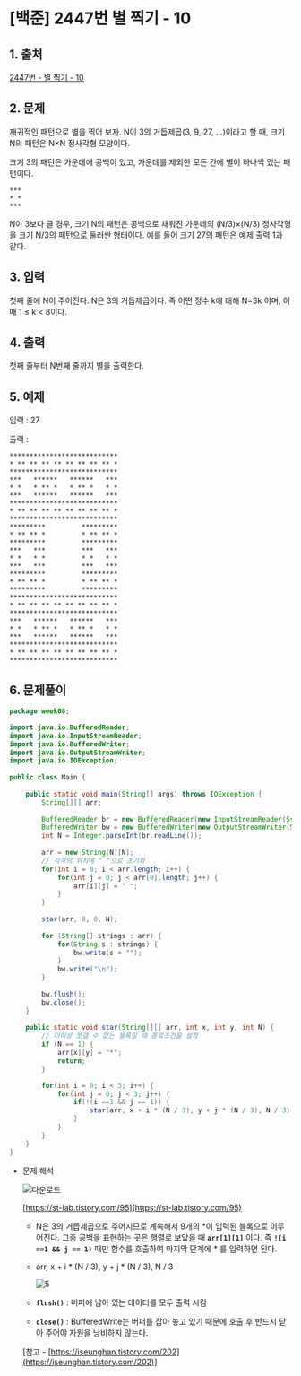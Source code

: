 # [백준] 2447번 별 찍기 - 10

## 1. 출처

[2447번 - 별 찍기 - 10](https://www.acmicpc.net/problem/2447)

## 2. 문제

재귀적인 패턴으로 별을 찍어 보자. N이 3의 거듭제곱(3, 9, 27, ...)이라고 할 때, 크기 N의 패턴은 N×N 정사각형 모양이다.

크기 3의 패턴은 가운데에 공백이 있고, 가운데를 제외한 모든 칸에 별이 하나씩 있는 패턴이다.

```
***
* *
***
```

N이 3보다 클 경우, 크기 N의 패턴은 공백으로 채워진 가운데의 (N/3)×(N/3) 정사각형을 크기 N/3의 패턴으로 둘러싼 형태이다. 예를 들어 크기 27의 패턴은 예제 출력 1과 같다.

## 3. 입력

첫째 줄에 N이 주어진다. N은 3의 거듭제곱이다. 즉 어떤 정수 k에 대해 N=3k
이며, 이때 1 ≤ k < 8이다.

## 4. 출력

첫째 줄부터 N번째 줄까지 별을 출력한다.

## 5. 예제

입력 : 27

출력 : 

```
***************************
* ** ** ** ** ** ** ** ** *
***************************
***   ******   ******   ***
* *   * ** *   * ** *   * *
***   ******   ******   ***
***************************
* ** ** ** ** ** ** ** ** *
***************************
*********         *********
* ** ** *         * ** ** *
*********         *********
***   ***         ***   ***
* *   * *         * *   * *
***   ***         ***   ***
*********         *********
* ** ** *         * ** ** *
*********         *********
***************************
* ** ** ** ** ** ** ** ** *
***************************
***   ******   ******   ***
* *   * ** *   * ** *   * *
***   ******   ******   ***
***************************
* ** ** ** ** ** ** ** ** *
***************************
```

## 6. 문제풀이

```java
package week08;

import java.io.BufferedReader;
import java.io.InputStreamReader;
import java.io.BufferedWriter;
import java.io.OutputStreamWriter;
import java.io.IOException;
 
public class Main {
 
	public static void main(String[] args) throws IOException {
		String[][] arr;
		
		BufferedReader br = new BufferedReader(new InputStreamReader(System.in));
		BufferedWriter bw = new BufferedWriter(new OutputStreamWriter(System.out));
		int N = Integer.parseInt(br.readLine());
 
		arr = new String[N][N];
		// 각각의 위치에 " "으로 초기화
		for(int i = 0; i < arr.length; i++) {
			for(int j = 0; j < arr[0].length; j++) {
				arr[i][j] = " ";
			}
		}
        
		star(arr, 0, 0, N);
 
		for (String[] strings : arr) {
			for(String s : strings) {
				bw.write(s + "");
			}
			bw.write("\n");
		}
		
		bw.flush();
		bw.close();
	}
 
	public static void star(String[][] arr, int x, int y, int N) {
		// 더이상 쪼갤 수 없는 블록일 때 종료조건을 설정
		if (N == 1) {
			arr[x][y] = "*";
			return;
		}

		for(int i = 0; i < 3; i++) {
			for(int j = 0; j < 3; j++) {
				if(!(i ==1 && j == 1)) {
					star(arr, x + i * (N / 3), y + j * (N / 3), N / 3);
				}
			}
		}
	}
}
```

- 문제 해석
    
    ![다운로드](https://user-images.githubusercontent.com/97429679/167697568-384c230e-ac17-4483-860d-e547c493afb4.png)
    
    [https://st-lab.tistory.com/95](https://st-lab.tistory.com/95)
    
    - N은 3의 거듭제곱으로 주어지므로 계속해서 9개의 *이 입력된 블록으로 이루어진다. 그중 공백을 표현하는 곳은 행렬로 보았을 때 **`arr[1][1]`** 이다. 즉 **`!(i ==1 && j == 1)`** 때만 함수를 호출하여 마지막 단계에 * 를 입력하면 된다.
    - arr, x + i * (N / 3), y + j * (N / 3), N / 3
        
        ![5](https://user-images.githubusercontent.com/97429679/167697586-1e48c7f7-c577-40c0-8c73-5272602a83f1.png)
        
    - **`flush()`** : 버퍼에 남아 있는 데이터를 모두 출력 시킴
    - **`close()`** : BufferedWrite는 버퍼를 잡아 놓고 있기 때문에 호출 후 반드시 닫아 주어야 자원을 낭비하지 않는다.
    
    [참고 - [https://iseunghan.tistory.com/202](https://iseunghan.tistory.com/202)]

